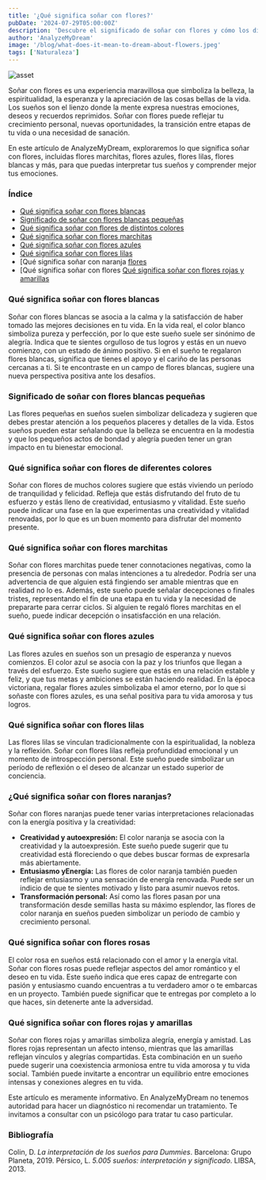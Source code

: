 ```yaml
---
title: '¿Qué significa soñar con flores?'
pubDate: '2024-07-29T05:00:00Z'
description: 'Descubre el significado de soñar con flores y cómo los diferentes tipos de flores pueden reflejar aspectos importantes de tu vida y emociones.'
author: 'AnalyzeMyDream'
image: '/blog/what-does-it-mean-to-dream-about-flowers.jpeg'
tags: ['Naturaleza']
---
```


![asset](/blog/what-does-it-mean-to-dream-about-flowers.jpeg)

Soñar con flores es una experiencia maravillosa que simboliza la belleza, la espiritualidad, la esperanza y la apreciación de las cosas bellas de la vida. Los sueños son el lienzo donde la mente expresa nuestras emociones, deseos y recuerdos reprimidos. Soñar con flores puede reflejar tu crecimiento personal, nuevas oportunidades, la transición entre etapas de tu vida o una necesidad de sanación.

En este artículo de AnalyzeMyDream, exploraremos lo que significa soñar con flores, incluidas flores marchitas, flores azules, flores lilas, flores blancas y más, para que puedas interpretar tus sueños y comprender mejor tus emociones.

### Índice

- [Qué significa soñar con flores blancas](#que-significa-soñar-con-flores-blancas)
- [Significado de soñar con flores blancas pequeñas](#significado-de-soñar-con-flores-blancas-pequenas)
- [Qué significa soñar con flores de distintos colores](#que-significa-sonar-con-flores-de-distintos-colores)
- [Qué significa soñar con flores marchitas](#que-significa-sonar-con-flores-marchitas)
- [Qué significa soñar con flores azules](#que-significa-sonar-con-flores-azules)
- [Qué significa soñar con flores lilas](#que-significa-sonar-con-flores-lilas)
- [Qué significa soñar con naranja [flores](#que-significa-soñar-con-flores-naranjas)
- [Qué significa soñar con flores [Qué significa soñar con flores rojas y amarillas](#que-significa-soñar-con-flores-rojas-y-amarillas)

### Qué significa soñar con flores blancas

Soñar con flores blancas se asocia a la calma y la satisfacción de haber tomado las mejores decisiones en tu vida. En la vida real, el color blanco simboliza pureza y perfección, por lo que este sueño suele ser sinónimo de alegría. Indica que te sientes orgulloso de tus logros y estás en un nuevo comienzo, con un estado de ánimo positivo. Si en el sueño te regalaron flores blancas, significa que tienes el apoyo y el cariño de las personas cercanas a ti. Si te encontraste en un campo de flores blancas, sugiere una nueva perspectiva positiva ante los desafíos.

### Significado de soñar con flores blancas pequeñas

Las flores pequeñas en sueños suelen simbolizar delicadeza y sugieren que debes prestar atención a los pequeños placeres y detalles de la vida. Estos sueños pueden estar señalando que la belleza se encuentra en la modestia y que los pequeños actos de bondad y alegría pueden tener un gran impacto en tu bienestar emocional.

### Qué significa soñar con flores de diferentes colores

Soñar con flores de muchos colores sugiere que estás viviendo un período de tranquilidad y felicidad. Refleja que estás disfrutando del fruto de tu esfuerzo y estás lleno de creatividad, entusiasmo y vitalidad. Este sueño puede indicar una fase en la que experimentas una creatividad y vitalidad renovadas, por lo que es un buen momento para disfrutar del momento presente.

### Qué significa soñar con flores marchitas

Soñar con flores marchitas puede tener connotaciones negativas, como la presencia de personas con malas intenciones a tu alrededor. Podría ser una advertencia de que alguien está fingiendo ser amable mientras que en realidad no lo es. Además, este sueño puede señalar decepciones o finales tristes, representando el fin de una etapa en tu vida y la necesidad de prepararte para cerrar ciclos. Si alguien te regaló flores marchitas en el sueño, puede indicar decepción o insatisfacción en una relación.

### Qué significa soñar con flores azules

Las flores azules en sueños son un presagio de esperanza y nuevos comienzos. El color azul se asocia con la paz y los triunfos que llegan a través del esfuerzo. Este sueño sugiere que estás en una relación estable y feliz, y que tus metas y ambiciones se están haciendo realidad. En la época victoriana, regalar flores azules simbolizaba el amor eterno, por lo que si soñaste con flores azules, es una señal positiva para tu vida amorosa y tus logros.

### Qué significa soñar con flores lilas

Las flores lilas se vinculan tradicionalmente con la espiritualidad, la nobleza y la reflexión. Soñar con flores lilas refleja profundidad emocional y un momento de introspección personal. Este sueño puede simbolizar un período de reflexión o el deseo de alcanzar un estado superior de conciencia.

### ¿Qué significa soñar con flores naranjas?

Soñar con flores naranjas puede tener varias interpretaciones relacionadas con la energía positiva y la creatividad:

- **Creatividad y autoexpresión:** El color naranja se asocia con la creatividad y la autoexpresión. Este sueño puede sugerir que tu creatividad está floreciendo o que debes buscar formas de expresarla más abiertamente.
- **Entusiasmo yEnergía:** Las flores de color naranja también pueden reflejar entusiasmo y una sensación de energía renovada. Puede ser un indicio de que te sientes motivado y listo para asumir nuevos retos.
- **Transformación personal:** Así como las flores pasan por una transformación desde semillas hasta su máximo esplendor, las flores de color naranja en sueños pueden simbolizar un periodo de cambio y crecimiento personal.

### Qué significa soñar con flores rosas

El color rosa en sueños está relacionado con el amor y la energía vital. Soñar con flores rosas puede reflejar aspectos del amor romántico y el deseo en tu vida. Este sueño indica que eres capaz de entregarte con pasión y entusiasmo cuando encuentras a tu verdadero amor o te embarcas en un proyecto. También puede significar que te entregas por completo a lo que haces, sin detenerte ante la adversidad.

### Qué significa soñar con flores rojas y amarillas

Soñar con flores rojas y amarillas simboliza alegría, energía y amistad. Las flores rojas representan un afecto intenso, mientras que las amarillas reflejan vínculos y alegrías compartidas. Esta combinación en un sueño puede sugerir una coexistencia armoniosa entre tu vida amorosa y tu vida social. También puede invitarte a encontrar un equilibrio entre emociones intensas y conexiones alegres en tu vida.

Este artículo es meramente informativo. En AnalyzeMyDream no tenemos autoridad para hacer un diagnóstico ni recomendar un tratamiento. Te invitamos a consultar con un psicólogo para tratar tu caso particular.

### Bibliografía

Colin, D. *La interpretación de los sueños para Dummies*. Barcelona: Grupo Planeta, 2019. 
Pérsico, L. *5.005 sueños: interpretación y significado*. LIBSA, 2013.